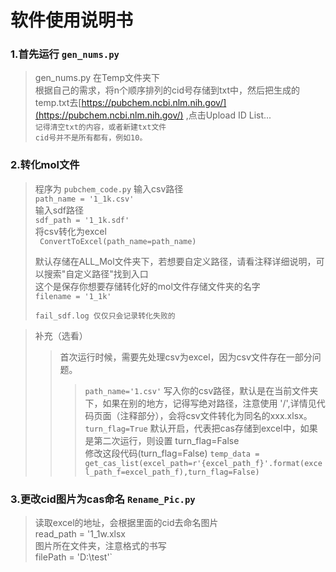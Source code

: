# 软件使用说明书

### 1.首先运行 `gen_nums.py`

> gen_nums.py 在Temp文件夹下<br>
> 根据自己的需求，将n个顺序排列的cid号存储到txt中，然后把生成的temp.txt去[https://pubchem.ncbi.nlm.nih.gov/](https://pubchem.ncbi.nlm.nih.gov/)
> ,点击Upload ID List...
> <br>`记得清空txt的内容，或者新建txt文件`<br>
> `cid号并不是所有都有，例如10。`

### 2.转化mol文件

> 程序为 `pubchem_code.py`
> 输入csv路径<br>
> `path_name = '1_1k.csv'`<br>
> 输入sdf路径<br>
> `sdf_path = '1_1k.sdf'`<br>
> 将csv转化为excel<br>
> ` ConvertToExcel(path_name=path_name)`<br>
>
> 默认存储在ALL_Mol文件夹下，若想要自定义路径，请看注释详细说明，可以搜索"自定义路径"找到入口<br>
> 这个是保存你想要存储转化好的mol文件存储文件夹的名字<br>
> `filename = '1_1k'`<br>
>
> `fail_sdf.log 仅仅只会记录转化失败的`<br>

> 补充（选看）
> > 首次运行时候，需要先处理csv为excel，因为csv文件存在一部分问题。
> > > `path_name='1.csv'` 写入你的csv路径，默认是在当前文件夹下，如果在别的地方，记得写绝对路径，注意使用 '/',详情见代码页面（注释部分），会将csv文件转化为同名的xxx.xlsx。<br>
> > > `turn_flag=True` 默认开启，代表把cas存储到excel中，如果是第二次运行，则设置 turn_flag=False <br>
> > > 修改这段代码(turn_flag=False) `temp_data = get_cas_list(excel_path=r'{excel_path_f}'.format(excel_path_f=excel_path_f),turn_flag=False)`

### 3.更改cid图片为cas命名 `Rename_Pic.py`
> 读取excel的地址，会根据里面的cid去命名图片<br>
> read_path = '1_1w.xlsx<br>
> 图片所在文件夹，注意格式的书写<br>
> filePath = 'D:\\test'`